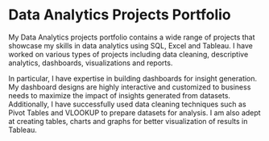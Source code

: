 # Data Analytics Projects Portfolio 

My Data Analytics projects portfolio contains a wide range of projects that showcase my skills in data analytics using SQL, Excel and Tableau. I have worked on various types of projects including data cleaning, descriptive analytics, dashboards, visualizations and reports.

In particular, I have expertise in building dashboards for insight generation. My dashboard designs are highly interactive and customized to business needs to maximize the impact of insights generated from datasets. Additionally, I have successfully used data cleaning techniques such as Pivot Tables and VLOOKUP to prepare datasets for analysis. I am also adept at creating tables, charts and graphs for better visualization of results in Tableau.


